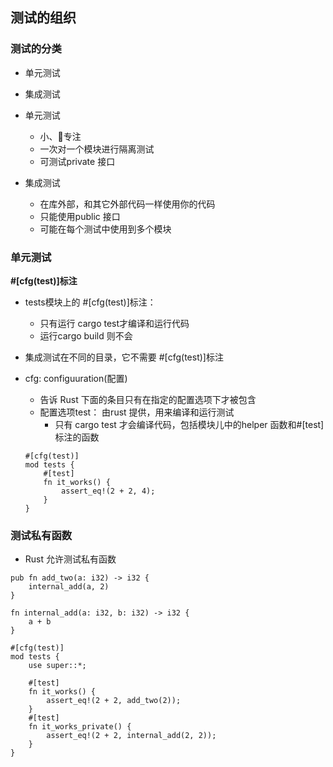 ## 测试的组织

### 测试的分类

* 单元测试
* 集成测试

* 单元测试
    * 小、专注
    * 一次对一个模块进行隔离测试
    * 可测试private 接口
* 集成测试
    * 在库外部，和其它外部代码一样使用你的代码
    * 只能使用public 接口
    * 可能在每个测试中使用到多个模块

### 单元测试

**#[cfg(test)]标注**

* tests模块上的 #[cfg(test)]标注：
    * 只有运行 cargo test才编译和运行代码
    * 运行cargo build 则不会

* 集成测试在不同的目录，它不需要 #[cfg(test)]标注
* cfg: configuuration(配置)
    * 告诉 Rust 下面的条目只有在指定的配置选项下才被包含
    * 配置选项test： 由rust 提供，用来编译和运行测试
        * 只有 cargo test 才会编译代码，包括模块儿中的helper 函数和#[test]标注的函数
    ```
    #[cfg(test)]
    mod tests {
        #[test]
        fn it_works() {
            assert_eq!(2 + 2, 4);
        }
    }
    ```
### 测试私有函数

* Rust 允许测试私有函数
```
pub fn add_two(a: i32) -> i32 {
    internal_add(a, 2)
}

fn internal_add(a: i32, b: i32) -> i32 {
    a + b
}

#[cfg(test)]
mod tests {
    use super::*;

    #[test]
    fn it_works() {
        assert_eq!(2 + 2, add_two(2));
    }
    #[test]
    fn it_works_private() {
        assert_eq!(2 + 2, internal_add(2, 2));
    }
}
```